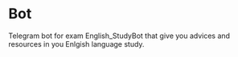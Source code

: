 # Bot
Telegram bot for exam
English_StudyBot that give you advices and resources in you Enlgish language study. 
